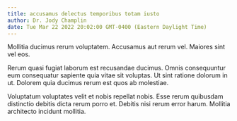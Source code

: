 ```yaml
---
title: accusamus delectus temporibus totam iusto
author: Dr. Jody Champlin
date: Tue Mar 22 2022 20:02:00 GMT-0400 (Eastern Daylight Time)
---
```

Mollitia ducimus rerum voluptatem. Accusamus aut rerum vel. Maiores sint vel eos.

 Rerum quasi fugiat laborum est recusandae ducimus. Omnis consequuntur eum consequatur sapiente quia vitae sit voluptas. Ut sint ratione dolorum in ut. Dolorem quia ducimus rerum est quos ab molestiae.

 Voluptatum voluptates velit et nobis repellat nobis. Esse rerum quibusdam distinctio debitis dicta rerum porro et. Debitis nisi rerum error harum. Mollitia architecto incidunt mollitia.